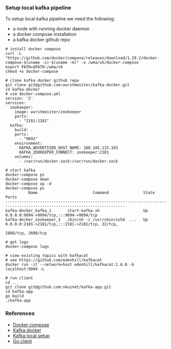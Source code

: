 ### Setup local kafka pipeline
To setup local kafka pipeline we need the following:
- a node with running docker daemon
- a docker compose installation
- a kafka docker github repo

```
# install docker compose
curl -L "https://github.com/docker/compose/releases/download/1.29.2/docker-compose-$(uname -s)-$(uname -m)" -o /wma/vk/docker-compose
export PATH=$PATH:/wma/vk
chmod +x docker-compose

# clone kafka docker github repo
git clone git@github.com:wurstmeister/kafka-docker.git
cd kafka-docker
# vim docker-compose.yml
version: '2'
services:
  zookeeper:
    image: wurstmeister/zookeeper
    ports:
      - "2181:2181"
  kafka:
    build: .
    ports:
      - "9092"
    environment:
      KAFKA_ADVERTISED_HOST_NAME: 188.185.115.163
      KAFKA_ZOOKEEPER_CONNECT: zookeeper:2181
    volumes:
      - /var/run/docker.sock:/var/run/docker.sock

# start kafka
docker-compose ps
docker-compose down
docker-compose up -d
docker-compose ps
          Name                        Command               State                           Ports
--------------------------------------------------------------------------------------------------------------------------
kafka-docker_kafka_1       start-kafka.sh                   Up      0.0.0.0:9094->9094/tcp,:::9094->9094/tcp
kafka-docker_zookeeper_1   /bin/sh -c /usr/sbin/sshd  ...   Up      0.0.0.0:2181->2181/tcp,:::2181->2181/tcp, 22/tcp,
                                                                    2888/tcp, 3888/tcp

# get logs
docker-compose logs

# view existing topics with kafkacat
# see https://github.com/edenhill/kafkacat
docker run -it --network=host edenhill/kafkacat:1.6.0 -b localhost:9094 -L

# run client
cd ..
git clone git@github.com:vkuznet/kafka-app.git
cd kafka-app
go build
./kafka-app
```

### References

- [Docker compose](https://docs.docker.com/compose/install/)
- [Kafka docker](https://github.com/wurstmeister/kafka-docker)
- [Kafka local setup](https://www.kimsereylam.com/kafka/docker/2020/10/16/setup-local-kafka-with-docker.html)
- [Go client](https://www.sohamkamani.com/golang/working-with-kafka/)
